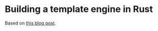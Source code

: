 # Building a template engine in Rust

Based on [this blog post](https://blog.spike.codes/build-a-template-engine).
